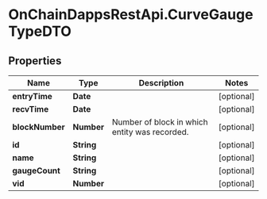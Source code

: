 # OnChainDappsRestApi.CurveGaugeTypeDTO

## Properties

Name | Type | Description | Notes
------------ | ------------- | ------------- | -------------
**entryTime** | **Date** |  | [optional] 
**recvTime** | **Date** |  | [optional] 
**blockNumber** | **Number** | Number of block in which entity was recorded. | [optional] 
**id** | **String** |  | [optional] 
**name** | **String** |  | [optional] 
**gaugeCount** | **String** |  | [optional] 
**vid** | **Number** |  | [optional] 


